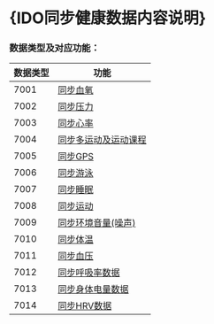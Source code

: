 # {IDO同步健康数据内容说明}


### 数据类型及对应功能：

| 数据类型 | 功能                                                         |
| -------- | ------------------------------------------------------------ |
| 7001     | [同步血氧](../../../BaseProtocolEvtExecDoc/zh/doc/IDOV3HealthSyncEvt/IDOV3HealthSyncSpo2.md) |
| 7002     | [同步压力](../../../BaseProtocolEvtExecDoc/zh/doc/IDOV3HealthSyncEvt/IDOV3HealthSyncPressure.md) |
| 7003     | [同步心率](../../../BaseProtocolEvtExecDoc/zh/doc/IDOV3HealthSyncEvt/IDOV3HealthSyncHR.md) |
| 7004     | [同步多运动及运动课程](../../../BaseProtocolEvtExecDoc/zh/doc/IDOV3HealthSyncEvt/IDOV3HealthSyncActivity.md) |
| 7005     | [同步GPS](../../../BaseProtocolEvtExecDoc/zh/doc/IDOV3HealthSyncEvt/IDOV3HealthSyncGPS.md) |
| 7006     | [同步游泳](../../../BaseProtocolEvtExecDoc/zh/doc/IDOV3HealthSyncEvt/IDOV3HealthSyncSwim.md) |
| 7007     | [同步睡眠](../../../BaseProtocolEvtExecDoc/zh/doc/IDOV3HealthSyncEvt/IDOV3HealthSyncSleep.md) |
| 7008     | [同步运动](../../../BaseProtocolEvtExecDoc/zh/doc/IDOV3HealthSyncEvt/IDOV3HealthSyncSport.md) |
| 7009     | [同步环境音量(噪声)](../../../BaseProtocolEvtExecDoc/zh/doc/IDOV3HealthSyncEvt/IDOV3HealthSyncNoise.md) |
| 7010     | [同步体温](../../../BaseProtocolEvtExecDoc/zh/doc/IDOV3HealthSyncEvt/IDOV3HealthSyncTemperature.md) |
| 7011     | [同步血压](../../../BaseProtocolEvtExecDoc/zh/doc/IDOV3HealthSyncEvt/IDOV3HealthSyncBP.md) |
| 7012     | [同步呼吸率数据](../../../BaseProtocolEvtExecDoc/zh/doc/IDOV3HealthSyncEvt/IDOV3HealthSyncRespirRate.md) |
| 7013     | [同步身体电量数据](../../../BaseProtocolEvtExecDoc/zh/doc/IDOV3HealthSyncEvt/IDOV3HealthSyncBodyPower.md) |
| 7014     | [同步HRV数据](../../../BaseProtocolEvtExecDoc/zh/doc/IDOV3HealthSyncEvt/IDOV3HealthSyncHRV.md) |

